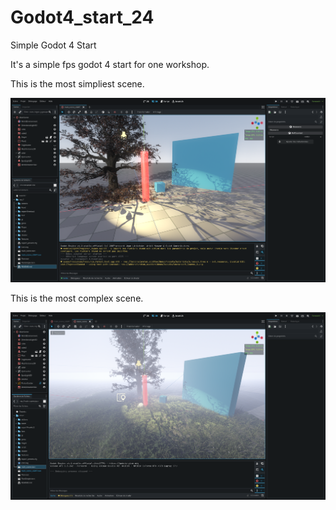 # Godot4_start_24
Simple Godot 4 Start

It's a simple fps godot 4 start for one workshop.

This is the most simpliest scene.

![Texte alternatif](captures/editor_screenshot_2024-01-30T103938.png)

This is the most complex scene.

![Texte alternatif](captures/editor_screenshot_2024-01-30T104852.png)